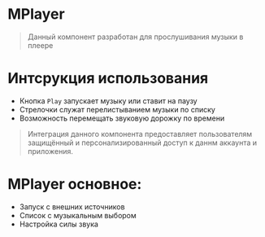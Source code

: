 # MPlayer

> Данный компонент разработан для прослушивания музыки в плеере

# Интсрукция использования

-  Кнопка ```Play``` запускает музыку или ставит на паузу
-  Стрелочки служат перелистыванием музыки по списку
-  Возможность перемещать звуковую дорожку по времени

> Интеграция данного компонента предоставляет пользователям защищённый и персонализированный доступ к даннм аккаунта и приложения.

# MPlayer основное:

-   Запуск с внешних источников
-   Список с музыкальным выбором
-   Настройка силы звука
